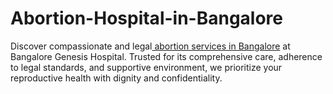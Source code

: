 # Abortion-Hospital-in-Bangalore
Discover compassionate and legal[ abortion services in Bangalore]([URL](https://www.bangaloregenesishospital.com/)) at Bangalore Genesis Hospital. Trusted for its comprehensive care, adherence to legal standards, and supportive environment, we prioritize your reproductive health with dignity and confidentiality.
